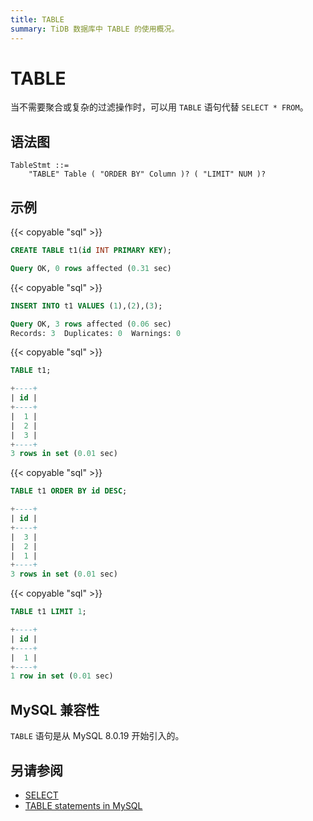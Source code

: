 ```yaml
---
title: TABLE
summary: TiDB 数据库中 TABLE 的使用概况。
---
```


# TABLE

当不需要聚合或复杂的过滤操作时，可以用 `TABLE` 语句代替 `SELECT * FROM`。

## 语法图

```ebnf+diagram
TableStmt ::=
    "TABLE" Table ( "ORDER BY" Column )? ( "LIMIT" NUM )?
```

## 示例

{{< copyable "sql" >}}

```sql
CREATE TABLE t1(id INT PRIMARY KEY);
```

```sql
Query OK, 0 rows affected (0.31 sec)
```

{{< copyable "sql" >}}

```sql
INSERT INTO t1 VALUES (1),(2),(3);
```

```sql
Query OK, 3 rows affected (0.06 sec)
Records: 3  Duplicates: 0  Warnings: 0
```

{{< copyable "sql" >}}

```sql
TABLE t1;
```

```sql
+----+
| id |
+----+
|  1 |
|  2 |
|  3 |
+----+
3 rows in set (0.01 sec)
```

{{< copyable "sql" >}}

```sql
TABLE t1 ORDER BY id DESC;
```

```sql
+----+
| id |
+----+
|  3 |
|  2 |
|  1 |
+----+
3 rows in set (0.01 sec)
```

{{< copyable "sql" >}}

```sql
TABLE t1 LIMIT 1;
```

```sql
+----+
| id |
+----+
|  1 |
+----+
1 row in set (0.01 sec)
```

## MySQL 兼容性

`TABLE` 语句是从 MySQL 8.0.19 开始引入的。

## 另请参阅

- [SELECT](/sql-statements/sql-statement-select.md)
- [TABLE statements in MySQL](https://dev.mysql.com/doc/refman/8.0/en/table.html)
